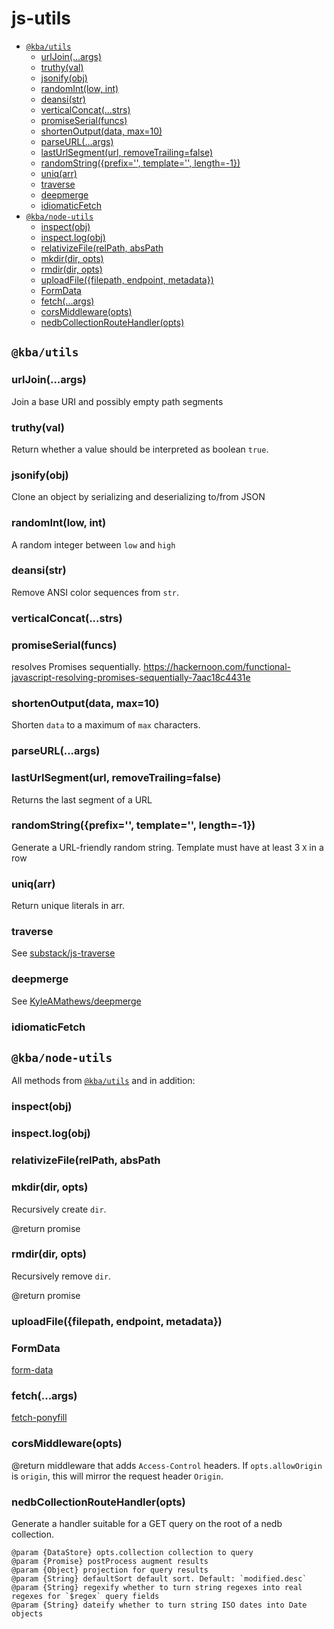 # js-utils
<!-- BEGIN-MARKDOWN-TOC -->
* [`@kba/utils`](#kbautils)
	* [urlJoin(...args)](#urljoinargs)
	* [truthy(val)](#truthyval)
	* [jsonify(obj)](#jsonifyobj)
	* [randomInt(low, int)](#randomintlow-int)
	* [deansi(str)](#deansistr)
	* [verticalConcat(...strs)](#verticalconcatstrs)
	* [promiseSerial(funcs)](#promiseserialfuncs)
	* [shortenOutput(data, max=10)](#shortenoutputdata-max-10)
	* [parseURL(...args)](#parseurlargs)
	* [lastUrlSegment(url, removeTrailing=false)](#lasturlsegmenturl-removetrailing-false)
	* [randomString({prefix='', template='', length=-1})](#randomstring-prefix----template----length--1-)
	* [uniq(arr)](#uniqarr)
	* [traverse](#traverse)
	* [deepmerge](#deepmerge)
	* [idiomaticFetch](#idiomaticfetch)
* [`@kba/node-utils`](#kbanode-utils)
	* [inspect(obj)](#inspectobj)
	* [inspect.log(obj)](#inspectlogobj)
	* [relativizeFile(relPath, absPath](#relativizefilerelpath-abspath)
	* [mkdir(dir, opts)](#mkdirdir-opts)
	* [rmdir(dir, opts)](#rmdirdir-opts)
	* [uploadFile({filepath, endpoint, metadata})](#uploadfile-filepath-endpoint-metadata-)
	* [FormData](#formdata)
	* [fetch(...args)](#fetchargs)
	* [corsMiddleware(opts)](#corsmiddlewareopts)
	* [nedbCollectionRouteHandler(opts)](#nedbcollectionroutehandleropts)

<!-- END-MARKDOWN-TOC -->

## `@kba/utils`

<!-- BEGIN-RENDER ./utils/utils.js -->
### urlJoin(...args)

Join a base URI and possibly empty path segments
### truthy(val)

Return whether a value should be interpreted as boolean `true`.
### jsonify(obj)

Clone an object by serializing and deserializing to/from JSON
### randomInt(low, int)

A random integer between `low` and `high`
### deansi(str)

Remove ANSI color sequences from `str`.
### verticalConcat(...strs)
### promiseSerial(funcs)

resolves Promises sequentially.
https://hackernoon.com/functional-javascript-resolving-promises-sequentially-7aac18c4431e
### shortenOutput(data, max=10)

Shorten `data` to a maximum of `max` characters.
### parseURL(...args)
### lastUrlSegment(url, removeTrailing=false)

Returns the last segment of a URL
### randomString({prefix='', template='', length=-1})
Generate a URL-friendly random string.
Template must have at least 3 `X` in a row
### uniq(arr)
Return unique literals in arr.
### traverse
See [substack/js-traverse](https://github.com/substack/js-traverse)
### deepmerge
See [KyleAMathews/deepmerge](https://github.com/KyleAMathews/deepmerge)
### idiomaticFetch

<!-- END-RENDER -->

## `@kba/node-utils`

All methods from [`@kba/utils`](#kbautils) and in addition:

<!-- BEGIN-RENDER ./node-utils/node-utils.js -->
### inspect(obj)

### inspect.log(obj)

### relativizeFile(relPath, absPath

### mkdir(dir, opts)

Recursively create `dir`.

@return promise
### rmdir(dir, opts)

Recursively remove `dir`.

@return promise
### uploadFile({filepath, endpoint, metadata})
### FormData
[form-data](https://github.com/form-data/form-data)
### fetch(...args)
[fetch-ponyfill](https://github.com/qubyte/fetch-ponyfill)
### corsMiddleware(opts)
@return middleware that adds `Access-Control` headers.
If `opts.allowOrigin` is `origin`, this will mirror the request header `Origin`.
### nedbCollectionRouteHandler(opts)

 Generate a handler suitable for a GET query on the root of a nedb collection.

```
@param {DataStore} opts.collection collection to query
@param {Promise} postProcess augment results
@param {Object} projection for query results
@param {String} defaultSort default sort. Default: `modified.desc`
@param {String} regexify whether to turn string regexes into real regexes for `$regex` query fields
@param {String} dateify whether to turn string ISO dates into Date objects
```

<!-- END-RENDER -->
